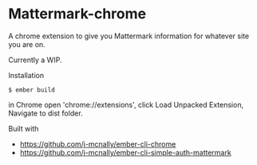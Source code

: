 # Mattermark-chrome

A chrome extension to give you Mattermark information for whatever site you are on.

Currently a WIP.

Installation

`$ ember build`

in Chrome open 'chrome://extensions', click Load Unpacked Extension, Navigate to dist folder.

Built with 
  - https://github.com/j-mcnally/ember-cli-chrome 
  - https://github.com/j-mcnally/ember-cli-simple-auth-mattermark


